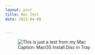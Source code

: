 ```yaml
---
layout: post
title: Mac Test
date: 2021-04-08


---
```


<figure>
  <img src="{{baseurl}}/images/MacOS_test.jpg" alt="This is just a test from my Mac">
  <figcaption>Caption: MacOS Install Disc in Tray</figcaption>
</figure>
